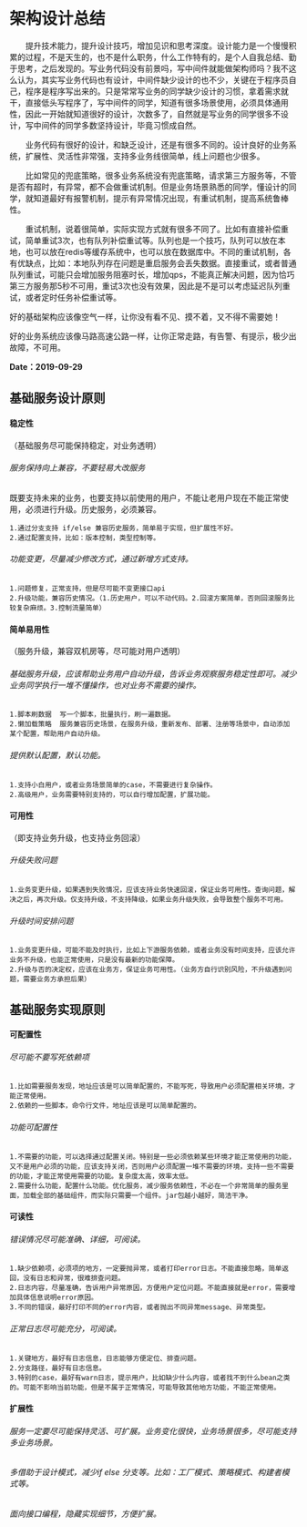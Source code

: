 # 架构设计总结
&emsp;&emsp;提升技术能力，提升设计技巧，增加见识和思考深度。设计能力是一个慢慢积累的过程，不是天生的，也不是什么职务，什么工作特有的，是个人自我总结、勤于思考，之后发现的。写业务代码没有前景吗，写中间件就能做架构师吗？我不这么认为，其实写业务代码也有设计，中间件缺少设计的也不少，关键在于程序员自己，程序是程序写出来的。只是常常写业务的同学缺少设计的习惯，拿着需求就干，直接低头写程序了，写中间件的同学，知道有很多场景使用，必须具体通用性，因此一开始就知道很好的设计，次数多了，自然就是写业务的同学很多不设计，写中间件的同学多数坚持设计，毕竟习惯成自然。

&emsp;&emsp;业务代码有很好的设计，和缺乏设计，还是有很多不同的。设计良好的业务系统，扩展性、灵活性非常强，支持多业务线很简单，线上问题也少很多。

&emsp;&emsp;比如常见的兜底策略，很多业务系统没有兜底策略，请求第三方服务等，不管是否有超时，有异常，都不会做重试机制。但是业务场景熟悉的同学，懂设计的同学，就知道最好有报警机制，提示有异常情况出现，有重试机制，提高系统鲁棒性。

&emsp;&emsp;重试机制，说着很简单，实际实现方式就有很多不同了。比如有直接补偿重试，简单重试3次，也有队列补偿重试等。队列也是一个技巧，队列可以放在本地，也可以放在redis等缓存系统中，也可以放在数据库中。不同的重试机制，各有优缺点，比如：本地队列存在问题是重启服务会丢失数据。直接重试，或者普通队列重试，可能只会增加服务阻塞时长，增加qps，不能真正解决问题，因为恰巧第三方服务那5秒不可用，重试3次也没有效果，因此是不是可以考虑延迟队列重试，或者定时任务补偿重试等。


好的基础架构应该像空气一样，让你没有看不见、摸不着，又不得不需要她！

好的业务系统应该像马路高速公路一样，让你正常走路，有告警、有提示，极少出故障，不可用。

**Date：2019-09-29**

## 基础服务设计原则
#### 稳定性
（基础服务尽可能保持稳定，对业务透明）
###### 服务保持向上兼容，不要轻易大改服务
既要支持未来的业务，也要支持以前使用的用户，不能让老用户现在不能正常使用，必须进行升级。历史服务，必须兼容。

    1.通过分支支持 if/else 兼容历史服务，简单易于实现，但扩展性不好。
    2.通过配置支持，比如：版本控制，类型控制等。
###### 功能变更，尽量减少修改方式，通过新增方式支持。
	1.问题修复，正常支持，但是尽可能不变更接口api
	2.升级功能，兼容历史情况。（1.历史用户，可以不动代码。2.回滚方案简单，否则回滚服务比较复杂麻烦。3.控制流量简单）
#### 简单易用性 
（服务升级，兼容双机房等，尽可能对用户透明）
###### 基础服务升级，应该帮助业务用户自动升级，告诉业务观察服务稳定性即可。减少业务同学执行一堆不懂操作，也对业务不需要的操作。
	1.脚本刷数据  写一个脚本，批量执行，刷一遍数据。
	2.懒加载策略  服务兼容历史场景，在服务升级，重新发布、部署、注册等场景中，自动添加某个配置，帮助用户自动升级。
###### 提供默认配置，默认功能。
	1.支持小白用户，或者业务场景简单的case，不需要进行复杂操作。
	2.高级用户，业务需要特别支持的，可以自行增加配置，扩展功能。
#### 可用性 
（即支持业务升级，也支持业务回滚）
###### 升级失败问题
	1.业务变更升级，如果遇到失败情况，应该支持业务快速回滚，保证业务可用性。查询问题，解决之后，再次升级。仅支持升级，不支持降级，如果业务升级失败，会导致整个服务不可用。
###### 升级时间安排问题
	1.业务变更升级，可能不能及时执行，比如上下游服务依赖，或者业务没有时间支持，应该允许业务不升级，也能正常使用，只是没有最新的功能保障。
	2.升级与否的决定权，应该在业务方，保证业务可用性。（业务方自行识别风险，不升级遇到问题，需要业务方承担后果）
## 基础服务实现原则
#### 可配置性
###### 尽可能不要写死依赖项
	1.比如需要服务发现，地址应该是可以简单配置的，不能写死，导致用户必须配置相关环境，才能正常使用。
	2.依赖的一些脚本，命令行文件，地址应该是可以简单配置的。
###### 功能可配置性
	1.不需要的功能，可以选择通过配置关闭。特别是一些必须依赖某些环境才能正常使用的功能，又不是用户必须的功能，应该支持关闭，否则用户必须配置一堆不需要的环境，支持一些不需要的功能，才能正常使用需要的功能。复杂度太高，效率太低。
	2.需要什么功能，配置什么功能。优化服务，减少服务依赖性，不必在一个非常简单的服务里面，加载全部的基础组件，而实际只需要一个组件。jar包越小越好，简洁干净。
#### 可读性
###### 错误情况尽可能准确、详细，可阅读。
	1.缺少依赖项，必须项的地方，一定要抛异常，或者打印error日志。不能直接忽略，简单返回，没有日志和异常，很难排查问题。
	2.日志内容，尽量准确，告诉用户异常原因，方便用户定位问题。不能直接就是error，需要增加具体信息说明error原因。
	3.不同的错误，最好打印不同的error内容，或者抛出不同异常message、异常类型。
###### 正常日志尽可能充分，可阅读。
	1.关键地方，最好有日志信息，日志能够方便定位、排查问题。
	2.分支路径，最好有日志信息。
	3.特别的case，最好有warn日志，提示用户，比如缺少什么内容，或者找不到什么bean之类的。可能不影响当前功能，但是不属于正常情况，可能导致其他地方功能，不能正常使用。
#### 扩展性
###### 服务一定要尽可能保持灵活、可扩展。业务变化很快，业务场景很多，尽可能支持多业务场景。
###### 多借助于设计模式，减少if else 分支等。比如：工厂模式、策略模式、构建者模式等。
###### 面向接口编程，隐藏实现细节，方便扩展。
         
